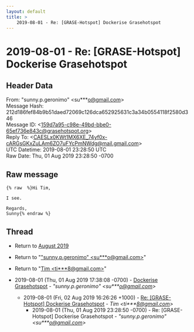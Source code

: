 ```yaml
---
layout: default
title: >
    2019-08-01 - Re: [GRASE-Hotspot] Dockerise Grasehotspot
---
```


# 2019-08-01 - Re: [GRASE-Hotspot] Dockerise Grasehotspot

## Header Data

From: "sunny.p.geronimo" \<su***o@gmail.com\><br>
Message Hash: 212d186fef84b9b51daed72069c126dca652925631c3a34b0554118f2580d346<br>
Message ID: \<159d7a95-c98e-49bd-bbe0-65ef736e843c@grasehotspot.org\><br>
Reply To: \<CAESLx0KWt1MX6XE_74yf0x-cARGsGKxZuLAm6ZO7uFYcPmNWdg@mail.gmail.com\><br>
UTC Datetime: 2019-08-01 23:28:50 UTC<br>
Raw Date: Thu, 01 Aug 2019 23:28:50 -0700<br>

## Raw message

```
{% raw  %}Hi Tim,

I see. 

Regards,
Sunny{% endraw %}
```

## Thread

+ Return to [August 2019](/archive/2019/08)

+ Return to "["sunny.p.geronimo" <su***o<span>@</span>gmail.com>](/authors/su___o_at_gmail_com)"
+ Return to "[Tim <ti***8<span>@</span>gmail.com>](/authors/ti___8_at_gmail_com)"

+ 2019-08-01 (Thu, 01 Aug 2019 17:38:08 -0700) - [Dockerise Grasehotspot](/archive/2019/08/871888333b86be93b9bbf58cab97c57f00408cf170476de88acec07cdc1c4a3c) - _"sunny.p.geronimo" \<su***o@gmail.com\>_
  + 2019-08-01 (Fri, 02 Aug 2019 16:26:26 +1000) - [Re: [GRASE-Hotspot] Dockerise Grasehotspot](/archive/2019/08/ff60cb7f920007c5985420b0f6a93ee7cc26f7a0c11c0bb18ff9a68a65d654d7) - _Tim \<ti***8@gmail.com\>_
    + 2019-08-01 (Thu, 01 Aug 2019 23:28:50 -0700) - Re: [GRASE-Hotspot] Dockerise Grasehotspot - _"sunny.p.geronimo" \<su***o@gmail.com\>_

